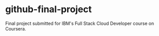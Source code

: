 # github-final-project
Final project submitted for IBM's Full Stack Cloud Developer course on Coursera.
